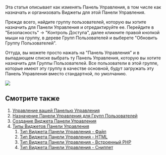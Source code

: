 
Эта статья описывает как изменять Панель Управления, в том числе как назначать и организовать Виджеты для этой Панели Управления.

Прежде всего, найдите группу пользователей, которую вы хотите назначить для Панели Управления и отредактируйте ее. Перейдите в "Безопасность" -> "Контроль Доступа", далее кликните правой кнопкой мыши на группу, в дереве Групп Пользователей и выберете "Обновить Группу Пользователей".

Оттуда, вы можете просто нажать на "Панель Управления" и в выпадающем списке выбрать ту Панель Управления, которую вы хотите назначить для Группы Пользователей. Все пользователи в этой группе, которые имеют эту группу в качестве основной, будут загружать эту Панель Управления вместо стандартной, по умолчанию.

![](/download/attachments/35586562/dashboard-assign.png?version=1&modificationDate=1315431845000)

## Смотрите также

1. [Управление вашей Панелью Управления](building-sites/client-proofing/dashboards/managing)
2. [Назначение Панели Управления для Групп Пользователей](building-sites/client-proofing/dashboards/usergroups)
3. [Создание Виджета Панели Управления](building-sites/client-proofing/dashboards/creating-a-widget)
4. [Типы Виджетов Панели Управления](building-sites/client-proofing/dashboards/widget-types)
    1. [Тип Виджета Панели Управления - Файл](building-sites/client-proofing/dashboards/widget-types/file)
    2. [Тип Виджета Панели Управления - HTML](building-sites/client-proofing/dashboards/widget-types/html)
    3. [Тип Виджета Панели Управления - Встроенный PHP](building-sites/client-proofing/dashboards/widget-types/inline-php)
    4. [Тип Виджета Панели Управления - Сниппет](building-sites/client-proofing/dashboards/widget-types/snippet)
